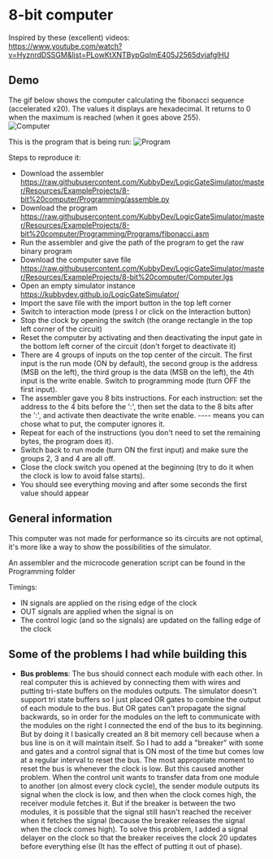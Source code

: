 # 8-bit computer

Inspired by these (excellent) videos:  
<https://www.youtube.com/watch?v=HyznrdDSSGM&list=PLowKtXNTBypGqImE405J2565dvjafglHU>

## Demo

The gif below shows the computer calculating the fibonacci sequence (accelerated x20). The values it displays are hexadecimal. It returns to 0 when the maximum is reached (when it goes above 255).  
![Computer](https://github.com/KubbyDev/LogicGateSimulator/tree/master/Resources/ExampleProjects/8-bit%20computer/Computer.gif "Computer")

This is the program that is being run:
![Program](https://i.imgur.com/QwNlpaw.png)

Steps to reproduce it:
- Download the assembler <https://raw.githubusercontent.com/KubbyDev/LogicGateSimulator/master/Resources/ExampleProjects/8-bit%20computer/Programming/assemble.py>
- Download the program <https://raw.githubusercontent.com/KubbyDev/LogicGateSimulator/master/Resources/ExampleProjects/8-bit%20computer/Programming/Programs/fibonacci.asm>
- Run the assembler and give the path of the program to get the raw binary program
- Download the computer save file <https://raw.githubusercontent.com/KubbyDev/LogicGateSimulator/master/Resources/ExampleProjects/8-bit%20computer/Computer.lgs>
- Open an empty simulator instance <https://kubbydev.github.io/LogicGateSimulator/>
- Import the save file with the import button in the top left corner
- Switch to interaction mode (press I or click on the Interaction button)
- Stop the clock by opening the switch (the orange rectangle in the top left corner of the circuit)
- Reset the computer by activating and then deactivating the input gate in the bottom left corner of the circuit (don't forget to deactivate it)
- There are 4 groups of inputs on the top center of the circuit. The first input is the run mode (ON by default), the second group is the address (MSB on the left), the third group is the data (MSB on the left), the 4th input is the write enable. Switch to programming mode (turn OFF the first input).
- The assembler gave you 8 bits instructions. For each instruction: set the address to the 4 bits before the ':', then set the data to the 8 bits after the ':', and activate then deactivate the write enable. ---- means you can chose what to put, the computer ignores it.
- Repeat for each of the instructions (you don't need to set the remaining bytes, the program does it).
- Switch back to run mode (turn ON the first input) and make sure the groups 2, 3 and 4 are all off.
- Close the clock switch you opened at the beginning (try to do it when the clock is low to avoid false starts).
- You should see everything moving and after some seconds the first value should appear

## General information

This computer was not made for performance so its circuits are not optimal, it's more like a way to show the possibilities of the simulator.

An assembler and the microcode generation script can be found in the Programming folder

Timings:
- IN signals are applied on the rising edge of the clock
- OUT signals are applied when the signal is on
- The control logic (and so the signals) are updated on the falling edge of the clock

## Some of the problems I had while building this
- **Bus problems**: The bus should connect each module with each other. In real computer this is achieved by connecting them with wires and putting tri-state buffers on the modules outputs. The simulator doesn't support tri state buffers so I just placed OR gates to combine the output of each module to the bus. But OR gates can't propagate the signal backwards, so in order for the modules on the left to communicate with the modules on the right I connected the end of the bus to its beginning. But by doing it I basically created an 8 bit memory cell because when a bus line is on it will maintain itself. So I had to add a "breaker" with some and gates and a control signal that is ON most of the time but comes low at a regular interval to reset the bus. The most appropriate moment to reset the bus is whenever the clock is low. But this caused another problem. When the control unit wants to transfer data from one module to another (on almost every clock cycle), the sender module outputs its signal when the clock is low, and then when the clock comes high, the receiver module fetches it. But if the breaker is between the two modules, it is possible that the signal still hasn't reached the receiver when it fetches the signal (because the breaker releases the signal when the clock comes high). To solve this problem, I added a signal delayer on the clock so that the breaker receives the clock 20 updates before everything else (It has the effect of putting it out of phase).
